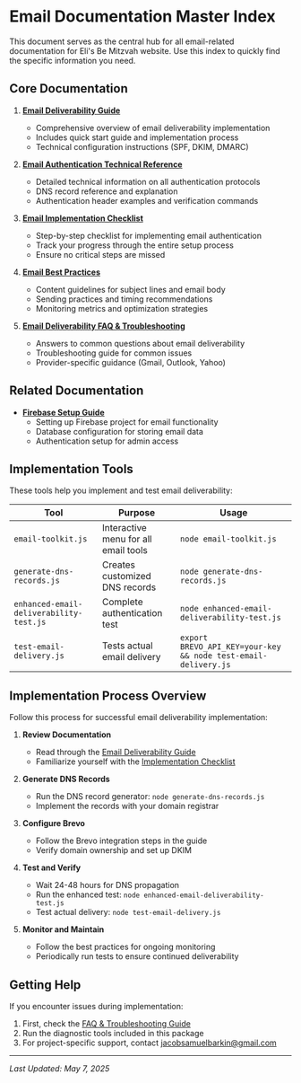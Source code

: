 # Email Documentation Master Index

This document serves as the central hub for all email-related documentation for Eli's Be Mitzvah website. Use this index to quickly find the specific information you need.

## Core Documentation

1. [**Email Deliverability Guide**](./EMAIL-DELIVERABILITY-GUIDE.md)
   - Comprehensive overview of email deliverability implementation
   - Includes quick start guide and implementation process
   - Technical configuration instructions (SPF, DKIM, DMARC)

2. [**Email Authentication Technical Reference**](./EMAIL-AUTHENTICATION-TECHNICAL.md)
   - Detailed technical information on all authentication protocols
   - DNS record reference and explanation
   - Authentication header examples and verification commands

3. [**Email Implementation Checklist**](./EMAIL-IMPLEMENTATION-CHECKLIST-V2.md)
   - Step-by-step checklist for implementing email authentication
   - Track your progress through the entire setup process
   - Ensure no critical steps are missed

4. [**Email Best Practices**](./EMAIL-BEST-PRACTICES.md)
   - Content guidelines for subject lines and email body
   - Sending practices and timing recommendations
   - Monitoring metrics and optimization strategies

5. [**Email Deliverability FAQ & Troubleshooting**](./EMAIL-DELIVERABILITY-FAQ.md)
   - Answers to common questions about email deliverability
   - Troubleshooting guide for common issues
   - Provider-specific guidance (Gmail, Outlook, Yahoo)

## Related Documentation

- [**Firebase Setup Guide**](./setup/FIREBASE-SETUP.md)
   - Setting up Firebase project for email functionality
   - Database configuration for storing email data
   - Authentication setup for admin access

## Implementation Tools

These tools help you implement and test email deliverability:

| Tool | Purpose | Usage |
|------|---------|-------|
| `email-toolkit.js` | Interactive menu for all email tools | `node email-toolkit.js` |
| `generate-dns-records.js` | Creates customized DNS records | `node generate-dns-records.js` |
| `enhanced-email-deliverability-test.js` | Complete authentication test | `node enhanced-email-deliverability-test.js` |
| `test-email-delivery.js` | Tests actual email delivery | `export BREVO_API_KEY=your-key && node test-email-delivery.js` |

## Implementation Process Overview

Follow this process for successful email deliverability implementation:

1. **Review Documentation**
   - Read through the [Email Deliverability Guide](./EMAIL-DELIVERABILITY-GUIDE.md)
   - Familiarize yourself with the [Implementation Checklist](./EMAIL-IMPLEMENTATION-CHECKLIST-V2.md)

2. **Generate DNS Records**
   - Run the DNS record generator: `node generate-dns-records.js`
   - Implement the records with your domain registrar

3. **Configure Brevo**
   - Follow the Brevo integration steps in the guide
   - Verify domain ownership and set up DKIM

4. **Test and Verify**
   - Wait 24-48 hours for DNS propagation
   - Run the enhanced test: `node enhanced-email-deliverability-test.js`
   - Test actual delivery: `node test-email-delivery.js`

5. **Monitor and Maintain**
   - Follow the best practices for ongoing monitoring
   - Periodically run tests to ensure continued deliverability

## Getting Help

If you encounter issues during implementation:

1. First, check the [FAQ & Troubleshooting Guide](./EMAIL-DELIVERABILITY-FAQ.md)
2. Run the diagnostic tools included in this package
3. For project-specific support, contact jacobsamuelbarkin@gmail.com

---

*Last Updated: May 7, 2025*
